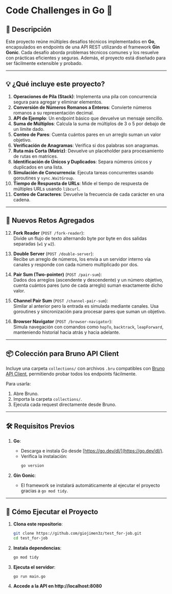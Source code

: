 # Code Challenges in Go 🚀

## 📖 Descripción
Este proyecto reúne múltiples desafíos técnicos implementados en **Go**, encapsulados en endpoints de una API REST utilizando el framework **Gin Gonic**. Cada desafío aborda problemas técnicos comunes y los resuelve con prácticas eficientes y seguras. Además, el proyecto está diseñado para ser fácilmente extensible y probado.

---

## 💡 ¿Qué incluye este proyecto?

1. **Operaciones de Pila (Stack)**: Implementa una pila con concurrencia segura para agregar y eliminar elementos.
2. **Conversión de Números Romanos a Enteros**: Convierte números romanos a su representación decimal.
3. **API de Ejemplo**: Un endpoint básico que devuelve un mensaje sencillo.
4. **Suma de Múltiplos**: Calcula la suma de múltiplos de 3 o 5 por debajo de un límite dado.
5. **Conteo de Pares**: Cuenta cuántos pares en un arreglo suman un valor objetivo.
6. **Verificación de Anagramas**: Verifica si dos palabras son anagramas.
7. **Ruta más Corta (Matriz)**: Devuelve un placeholder para procesamiento de rutas en matrices.
8. **Identificación de Únicos y Duplicados**: Separa números únicos y duplicados en una lista.
9. **Simulación de Concurrencia**: Ejecuta tareas concurrentes usando goroutines y `sync.WaitGroup`.
10. **Tiempo de Respuesta de URLs**: Mide el tiempo de respuesta de múltiples URLs usando `libcurl`.
11. **Conteo de Caracteres**: Devuelve la frecuencia de cada carácter en una cadena.

---

## 🧪 Nuevos Retos Agregados

12. **Fork Reader** (`POST /fork-reader`):  
    Divide un flujo de texto alternando byte por byte en dos salidas separadas (`w1` y `w2`).

13. **Double Server** (`POST /double-server`):  
    Recibe un arreglo de números, los envía a un servidor interno vía canales y responde con cada número multiplicado por dos.

14. **Pair Sum (Two-pointer)** (`POST /pair-sum`):  
    Dados dos arreglos (ascendente y descendente) y un número objetivo, cuenta cuántos pares (uno de cada arreglo) suman exactamente dicho valor.

15. **Channel Pair Sum** (`POST /channel-pair-sum`):  
    Similar al anterior pero la entrada es simulada mediante canales. Usa goroutines y sincronización para procesar pares que suman un objetivo.

16. **Browser Navigator** (`POST /browser-navigator`):  
    Simula navegación con comandos como `hopTo`, `backtrack`, `leapForward`, manteniendo historial hacia atrás y hacia adelante.

---

## 📦 Colección para Bruno API Client

Incluye una carpeta `collections/` con archivos `.bru` compatibles con [Bruno API Client](https://www.usebruno.com/), permitiendo probar todos los endpoints fácilmente.

Para usarla:
1. Abre Bruno.
2. Importa la carpeta `collections/`.
3. Ejecuta cada request directamente desde Bruno.

---

## 🛠️ Requisitos Previos

1. **Go**:
   - Descarga e instala Go desde [https://go.dev/dl/](https://go.dev/dl/).
   - Verifica la instalación:
     ```bash
     go version
     ```

2. **Gin Gonic**:
   - El framework se instalará automáticamente al ejecutar el proyecto gracias a `go mod tidy`.

---

## 🚀 Cómo Ejecutar el Proyecto

1. **Clona este repositorio**:
   ```bash
   git clone https://github.com/giojimen3z/test_for-job.git
   cd test_for-job

2. **Instala dependencias**:
   ```bash
   go mod tidy 
   
3. **Ejecuta el servidor**: 
    ```bash
   go run main.go
4. **Accede a la API en http://localhost:8080**